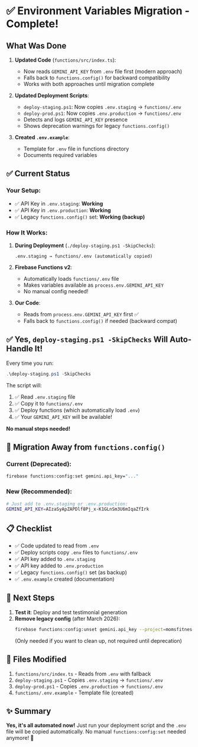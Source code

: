 # ✅ Environment Variables Migration - Complete!

## What Was Done

1. **Updated Code** (`functions/src/index.ts`):
   - Now reads `GEMINI_API_KEY` from `.env` file first (modern approach)
   - Falls back to `functions.config()` for backward compatibility
   - Works with both approaches until migration complete

2. **Updated Deployment Scripts**:
   - `deploy-staging.ps1`: Now copies `.env.staging` → `functions/.env`
   - `deploy-prod.ps1`: Now copies `.env.production` → `functions/.env`
   - Detects and logs `GEMINI_API_KEY` presence
   - Shows deprecation warnings for legacy `functions.config()`

3. **Created `.env.example`**:
   - Template for `.env` file in functions directory
   - Documents required variables

## ✅ Current Status

### Your Setup:
- ✅ API Key in `.env.staging`: **Working**
- ✅ API Key in `.env.production`: **Working**
- ✅ Legacy `functions.config()` set: **Working (backup)**

### How It Works:

1. **During Deployment** (`./deploy-staging.ps1 -SkipChecks`):
   ```
   .env.staging → functions/.env (automatically copied)
   ```

2. **Firebase Functions v2**:
   - Automatically loads `functions/.env` file
   - Makes variables available as `process.env.GEMINI_API_KEY`
   - No manual config needed!

3. **Our Code**:
   - Reads from `process.env.GEMINI_API_KEY` first ✅
   - Falls back to `functions.config()` if needed (backward compat)

## ✅ Yes, `deploy-staging.ps1 -SkipChecks` Will Auto-Handle It!

Every time you run:
```powershell
.\deploy-staging.ps1 -SkipChecks
```

The script will:
1. ✅ Read `.env.staging` file
2. ✅ Copy it to `functions/.env`
3. ✅ Deploy functions (which automatically load `.env`)
4. ✅ Your `GEMINI_API_KEY` will be available!

**No manual steps needed!**

## 🔄 Migration Away from `functions.config()`

### Current (Deprecated):
```bash
firebase functions:config:set gemini.api_key="..."
```

### New (Recommended):
```bash
# Just add to .env.staging or .env.production:
GEMINI_API_KEY=AIzaSyApZAPDlf8Pj_x-K1GLnSm3U6mIqaZfIrk
```

## 📋 Checklist

- ✅ Code updated to read from `.env`
- ✅ Deploy scripts copy `.env` files to `functions/.env`
- ✅ API key added to `.env.staging`
- ✅ API key added to `.env.production`
- ✅ Legacy `functions.config()` set (as backup)
- ✅ `.env.example` created (documentation)

## 🚀 Next Steps

1. **Test it**: Deploy and test testimonial generation
2. **Remove legacy config** (after March 2026):
   ```bash
   firebase functions:config:unset gemini.api_key --project=momsfitnessmojo-65d00
   ```
   (Only needed if you want to clean up, not required until deprecation)

## 📝 Files Modified

1. `functions/src/index.ts` - Reads from `.env` with fallback
2. `deploy-staging.ps1` - Copies `.env.staging` → `functions/.env`
3. `deploy-prod.ps1` - Copies `.env.production` → `functions/.env`
4. `functions/.env.example` - Template file (created)

## ✨ Summary

**Yes, it's all automated now!** Just run your deployment script and the `.env` file will be copied automatically. No manual `functions:config:set` needed anymore! 🎉

